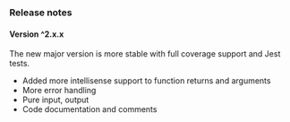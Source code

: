 ### Release notes

#### Version ^2.x.x
The new major version is more stable with full coverage support and Jest tests.
- Added more intellisense support to function returns and arguments
- More error handling
- Pure input, output
- Code documentation and comments